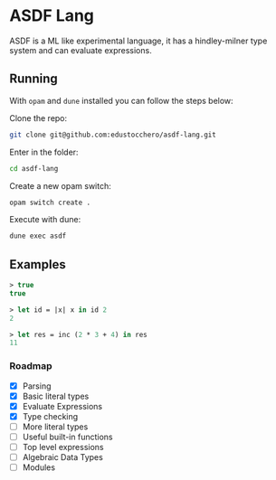 # ASDF Lang

ASDF is a ML like experimental language, it has a hindley-milner type system and can evaluate expressions.

## Running

With `opam` and `dune` installed you can follow the steps below:

Clone the repo:
```bash
git clone git@github.com:edustocchero/asdf-lang.git
```

Enter in the folder:
```bash
cd asdf-lang
```

Create a new opam switch:
```bash
opam switch create .
```

Execute with dune:
```bash
dune exec asdf
```

## Examples

```ml
> true
true

> let id = |x| x in id 2
2

> let res = inc (2 * 3 + 4) in res
11
```

### Roadmap

- [x] Parsing
- [x] Basic literal types
- [x] Evaluate Expressions
- [x] Type checking
- [ ] More literal types
- [ ] Useful built-in functions
- [ ] Top level expressions
- [ ] Algebraic Data Types
- [ ] Modules
